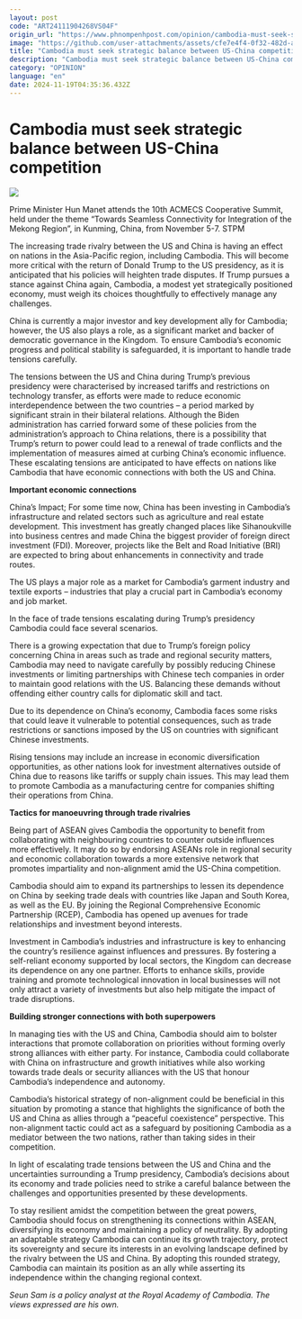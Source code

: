 ```yaml
---
layout: post
code: "ART24111904268VS04F"
origin_url: "https://www.phnompenhpost.com/opinion/cambodia-must-seek-strategic-balance-between-us-china-competition-"
image: "https://github.com/user-attachments/assets/cfe7e4f4-0f32-482d-a89b-8350a9f21466"
title: "Cambodia must seek strategic balance between US-China competition"
description: "​​Cambodia must seek strategic balance between US-China competition ​"
category: "OPINION"
language: "en"
date: 2024-11-19T04:35:36.432Z
---
```


# Cambodia must seek strategic balance between US-China competition

![](https://github.com/user-attachments/assets/b3e0c61c-acb6-4a88-bb0d-9d2596b47e28)

Prime Minister Hun Manet attends the 10th ACMECS Cooperative Summit, held under the theme “Towards Seamless Connectivity for Integration of the Mekong Region”, in Kunming, China, from November 5-7. STPM

The increasing trade rivalry between the US and China is having an effect on nations in the Asia-Pacific region, including Cambodia. This will become more critical with the return of Donald Trump to the US presidency, as it is anticipated that his policies will heighten trade disputes. If Trump pursues a stance against China again, Cambodia, a modest yet strategically positioned economy, must weigh its choices thoughtfully to effectively manage any challenges.

China is currently a major investor and key development ally for Cambodia; however, the US also plays a role, as a significant market and backer of democratic governance in the Kingdom. To ensure Cambodia’s economic progress and political stability is safeguarded, it is important to handle trade tensions carefully. 

The tensions between the US and China during Trump’s previous presidency were characterised by increased tariffs and restrictions on technology transfer, as efforts were made to reduce economic interdependence between the two countries – a period marked by significant strain in their bilateral relations. Although the Biden administration has carried forward some of these policies from the administration’s approach to China relations, there is a possibility that Trump’s return to power could lead to a renewal of trade conflicts and the implementation of measures aimed at curbing China’s economic influence. These escalating tensions are anticipated to have effects on nations like Cambodia that have economic connections with both the US and China. 

**Important economic connections**

China’s Impact; For some time now, China has been investing in Cambodia’s infrastructure and related sectors such as agriculture and real estate development. This investment has greatly changed places like Sihanoukville into business centres and made China the biggest provider of foreign direct investment (FDI). Moreover, projects like the Belt and Road Initiative (BRI) are expected to bring about enhancements in connectivity and trade routes. 

The US plays a major role as a market for Cambodia’s garment industry and textile exports – industries that play a crucial part in Cambodia’s economy and job market. 

In the face of trade tensions escalating during Trump’s presidency Cambodia could face several scenarios.

There is a growing expectation that due to Trump’s foreign policy concerning China in areas such as trade and regional security matters, Cambodia may need to navigate carefully by possibly reducing Chinese investments or limiting partnerships with Chinese tech companies in order to maintain good relations with the US. Balancing these demands without offending either country calls for diplomatic skill and tact. 

Due to its dependence on China’s economy, Cambodia faces some risks that could leave it vulnerable to potential consequences, such as trade restrictions or sanctions imposed by the US on countries with significant Chinese investments. 

Rising tensions may include an increase in economic diversification opportunities, as other nations look for investment alternatives outside of China due to reasons like tariffs or supply chain issues. This may lead them to promote Cambodia as a manufacturing centre for companies shifting their operations from China. 

**Tactics for manoeuvring through trade rivalries**

Being part of ASEAN gives Cambodia the opportunity to benefit from collaborating with neighbouring countries to counter outside influences more effectively. It may do so by endorsing ASEANs role in regional security and economic collaboration towards a more extensive network that promotes impartiality and non-alignment amid the US-China competition.

Cambodia should aim to expand its partnerships to lessen its dependence on China by seeking trade deals with countries like Japan and South Korea, as well as the EU. By joining the Regional Comprehensive Economic Partnership (RCEP), Cambodia has opened up avenues for trade relationships and investment beyond interests. 

Investment in Cambodia’s industries and infrastructure is key to enhancing the country’s resilience against influences and pressures. By fostering a self-reliant economy supported by local sectors, the Kingdom can decrease its dependence on any one partner. Efforts to enhance skills, provide training and promote technological innovation in local businesses will not only attract a variety of investments but also help mitigate the impact of trade disruptions.

**Building stronger connections with both superpowers**

In managing ties with the US and China, Cambodia should aim to bolster interactions that promote collaboration on priorities without forming overly strong alliances with either party. For instance, Cambodia could collaborate with China on infrastructure and growth initiatives while also working towards trade deals or security alliances with the US that honour Cambodia’s independence and autonomy. 

Cambodia’s historical strategy of non-alignment could be beneficial in this situation by promoting a stance that highlights the significance of both the US and China as allies through a “peaceful coexistence” perspective. This non-alignment tactic could act as a safeguard by positioning Cambodia as a mediator between the two nations, rather than taking sides in their competition. 

In light of escalating trade tensions between the US and China and the uncertainties surrounding a Trump presidency, Cambodia’s decisions about its economy and trade policies need to strike a careful balance between the challenges and opportunities presented by these developments. 

To stay resilient amidst the competition between the great powers, Cambodia should focus on strengthening its connections within ASEAN, diversifying its economy and maintaining a policy of neutrality. By adopting an adaptable strategy Cambodia can continue its growth trajectory, protect its sovereignty and secure its interests in an evolving landscape defined by the rivalry between the US and China. By adopting this rounded strategy, Cambodia can maintain its position as an ally while asserting its independence within the changing regional context. 

_Seun Sam is a policy analyst at the Royal Academy of Cambodia. The views expressed are his own._